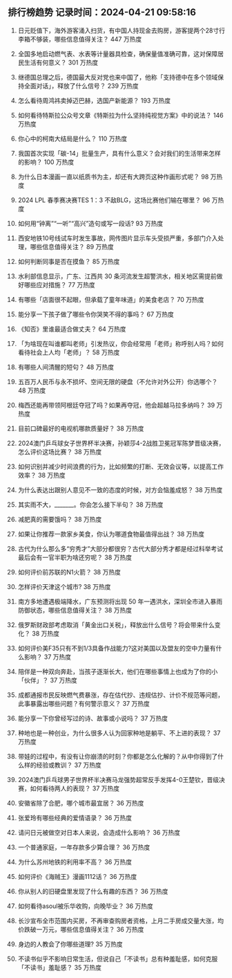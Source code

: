 
## 排行榜趋势 记录时间：2024-04-21 09:58:16
  
  1. 日元贬值下，海外游客涌入扫货，有中国人持现金去购房，游客提两个28寸行李箱不够装，哪些信息值得关注？ 447 万热度
    
  2. 全国多地启动燃气表、水表等计量器具检查，确保量值准确可靠，这对保障居民生活有何意义？ 301 万热度
    
  3. 继德国总理之后，德国最大反对党也来中国了，他称「支持德中在多个领域保持全面对话」，释放了什么信号？ 239 万热度
    
  4. 怎么看待周鸿祎卖掉迈巴赫，选国产新能源？ 193 万热度
    
  5. 如何看待特斯拉公众号文章《特斯拉为什么坚持纯视觉方案》中的说法？ 146 万热度
    
  6. 你心中的柯南大结局是什么？ 110 万热度
    
  7. 我国首次实现「碳-14」批量生产，具有什么意义？会对我们的生活带来怎样的影响？ 100 万热度
    
  8. 为什么日本漫画一直以纸质书为主，却还有大跨页这种作画形式呢？ 98 万热度
    
  9. 2024 LPL 春季赛决赛TES 1：3 不敌BLG，这场比赛他们输在哪里？ 96 万热度
    
  10. 如何用“钟离”“一听”“高兴”造句或写一段话? 93 万热度
    
  11. 西安地铁10号线试车时发生事故，网传图片显示车头受损严重，多部门介入处理，哪些信息值得关注？ 89 万热度
    
  12. 如何判断同事是否在摸鱼？ 85 万热度
    
  13. 水利部信息显示，广东、江西共 30 条河流发生超警洪水，相关地区需提前做好哪些应对措施？ 77 万热度
    
  14. 有哪些「店面很不起眼，但承载了童年味道」的美食老店？ 70 万热度
    
  15. 能分享一下孩子做了哪些令你哭笑不得的事吗？ 67 万热度
    
  16. 《知否》里谁最适合做丈夫？ 64 万热度
    
  17. 「为啥现在叫谁都叫老师」引发热议，你会经常用「老师」称呼别人吗？如何看待社会上人均「老师」？ 58 万热度
    
  18. 有哪些人间清醒的短句？ 48 万热度
    
  19. 五百万人民币与永不损坏、空间无限的硬盘（不允许对外公开）你选哪个？ 48 万热度
    
  20. 梅西还能再带领阿根廷夺冠了吗？如果再夺冠，他会超越马拉多纳吗？ 39 万热度
    
  21. 目前口碑最好的电视机哪款质量好？ 38 万热度
    
  22. 2024澳门乒乓球女子世界杯半决赛，孙颖莎4-2战胜卫冕冠军陈梦晋级决赛，怎么评价这场比赛？ 38 万热度
    
  23. 如何识别并减少时间浪费的行为，比如频繁的打断、无效会议等，以提高工作效率？ 38 万热度
    
  24. 为什么表达出跟别人意见不一致的态度的时候，对方会恼羞成怒？ 38 万热度
    
  25. 其实雨不大，_______。你会怎么接下半句？ 38 万热度
    
  26. 减肥真的需要饿吗？ 38 万热度
    
  27. 如果让你推荐一款家乡美食，你认为哪道食物最值得出战？ 38 万热度
    
  28. 古代为什么那么多“穷秀才”大部分都很穷？古代大部分秀才都是经过科举考试最后会有一官半职为啥还穷呢？ 38 万热度
    
  29. 如何评价前苏联的N1火箭？ 38 万热度
    
  30. 怎样评价天津这个城市? 38 万热度
    
  31. 南方多地遭遇极端降水，广东预测将出现 50 年一遇洪水，深圳全市进入暴雨防御状态，哪些信息值得关注？ 38 万热度
    
  32. 俄罗斯财政部考虑取消「黄金出口关税」，释放出什么信号？将会带来什么变化？ 38 万热度
    
  33. 如何评价美F35只有不到1/3具备作战能力?这对美国以及盟友的空中力量有什么影响？ 37 万热度
    
  34. 陪伴是一种双向奔赴，当孩子逐渐长大，他们在哪些事情上也成为了你的小「伙伴」？ 37 万热度
    
  35. 成都通报市民反映燃气费暴涨，存在估代抄、违规估抄、计价不规范等问题，此事暴露出哪些问题？有何警示意义？ 37 万热度
    
  36. 能分享一下你曾经写过的诗、故事或小说吗？ 37 万热度
    
  37. 种地也是一种创业，为什么很多人认为回家种地是躺平、不上进的表现？ 37 万热度
    
  38. 带娃的过程中，有没有让你崩溃的时刻？你都是怎么化解的？从中你得到了什么样的经验或教训？ 37 万热度
    
  39. 2024澳门乒乓球男子世界杯半决赛马龙强势超常反手发挥4-0王楚钦，晋级决赛，如何看待两人的表现？ 37 万热度
    
  40. 安徽省除了合肥，哪个城市最宜居？ 36 万热度
    
  41. 张爱玲有哪些经典的爱情语录？ 36 万热度
    
  42. 请问日元被做空对日本人来说，会造成什么影响？ 36 万热度
    
  43. 一个普通家庭，一年存款多少算合理？ 36 万热度
    
  44. 为什么苏州地铁的利用率不高？ 36 万热度
    
  45. 如何评价《海贼王》漫画1112话？ 36 万热度
    
  46. 你从别人的旧硬盘里发现了什么有趣的东西？ 36 万热度
    
  47. 如何看待asoul被乐华收购，向晚毕业？ 36 万热度
    
  48. 长沙宣布全市范围内买房，不再审查购房者资格，上月二手房成交量大涨，均价跌破一万元，哪些信息值得关注？ 36 万热度
    
  49. 身边的人教会了你哪些道理? 35 万热度
    
  50. 不读书似乎不影响日常生活，但说自己「不读书」总有种羞耻感，如何克服「不读书」羞耻感？ 35 万热度
    